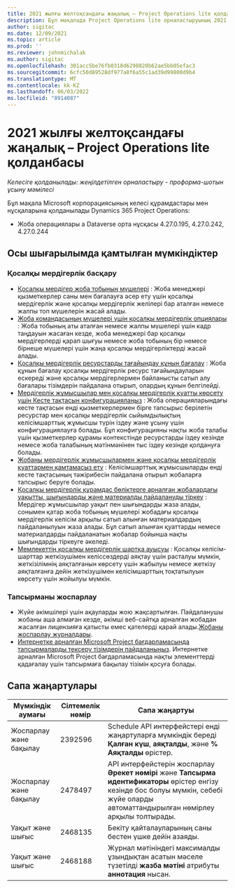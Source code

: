 ```yaml
---
title: 2021 жылғы желтоқсандағы жаңалық – Project Operations lite қолданбасы
description: Бұл мақалада Project Operations lite орналастыруының 2021 жылғы желтоқсандағы шығарылымында қолжетімді сапа жаңартулары туралы ақпарат берілген.
author: sigitac
ms.date: 12/09/2021
ms.topic: article
ms.prod: ''
ms.reviewer: johnmichalak
ms.author: sigitac
ms.openlocfilehash: 301acc5be76fb0318d6298820b62ae5bb05efac3
ms.sourcegitcommit: 6cfc50d89528df977a8f6a55c1ad39d99800d9b4
ms.translationtype: MT
ms.contentlocale: kk-KZ
ms.lasthandoff: 06/03/2022
ms.locfileid: "8914087"
---
```

# <a name="whats-new-december-2021---project-operations-lite-deployment"></a>2021 жылғы желтоқсандағы жаңалық – Project Operations lite қолданбасы

_Келесіге қолданылады: жеңілдетілген орналастыру - проформа-шотын ұсыну мәмілесі_

Бұл мақала Microsoft корпорациясының келесі құрамдастары мен нұсқаларына қолданылады Dynamics 365 Project Operations:

- Жоба операциялары а Dataverse орта нұсқасы 4.27.0.195, 4.27.0.242, 4.27.0.244


## <a name="features-included-in-this-release"></a>Осы шығарылымда қамтылған мүмкіндіктер

### <a name="subcontract-management"></a>Қосалқы мердігерлік басқару 

- [Қосалқы мердігер жоба тобының мүшелері](../subcontracting/subcontracting-project-team-members.md) : Жоба менеджері қызметкерлер саны мен бағалауға әсер ету үшін қосалқы мердігерлік және қосалқы мердігерлік желілері бар аталған немесе жалпы топ мүшелерін жасай алады.
- [Жоба командасының мүшелері үшін қосалқы мердігерлік опциялары](../subcontracting/subcon-options.md) : Жоба тобының аты аталған немесе жалпы мүшелері үшін кадр таңдауын жасаған кезде, жоба менеджері бар қосалқы мердігерлерді қарап шығуы немесе жоба тобының бір немесе бірнеше мүшелері үшін жаңа қосалқы мердігерліктерді жасай алады. 
- [Қосалқы мердігерлік ресурстарды тағайындау құнын бағалау](../subcontracting/costing-subcon-ra.md) : Жоба құнын бағалау қосалқы мердігерлік ресурс тағайындауларын ескереді және қосалқы мердігерлермен байланысты сатып алу бағалары тізімдерін пайдалана отырып, олардың құнын белгілейді. 
- [Мердігерлік жұмысшылар мен қосалқы мердігерлік қуатты көрсету үшін Кесте тақтасын конфигурациялаңыз](../subcontracting/configure-sb-subcon.md) : Жоба операцияларындағы кесте тақтасын енді қызметкерлермен бірге тапсырыс берілетін ресурстар мен қосалқы мердігерлік сыйымдылықтың келісімшарттық жұмысшы түрін іздеу және ұсыну үшін конфигурациялауға болады. Бұл конфигурацияны нақты жоба талабы үшін қызметкерлер құрамы контекстінде ресурстарды іздеу кезінде немесе жоба талабының мәтінмәнінен тыс іздеу кезінде қолдануға болады.
- [Жобаны мердігерлік жұмысшылармен және қосалқы мердігерлік қуаттармен қамтамасыз ету](../subcontracting/staffing-cw.md) : Келісімшарттық жұмысшыларды енді кесте тақтасының тәжірибесін пайдалана отырып жобаларға тапсырыс беруге болады.
- [Қосалқы мердігерлік құрамдас бөліктерге арналған жобалардағы уақытты, шығындарды және материалды пайдалануды тіркеу](../subcontracting/recording-subcon-actuals.md) : Мердігер жұмысшылар уақыт пен шығындарды жаза алады, сонымен қатар жоба тобының мүшелері жобадағы қосалқы мердігерлік келісім арқылы сатып алынған материалдардың пайдаланылуын жаза алады. Бұл сатып алынған қуаттарды немесе материалдарды пайдаланатын жобалар бойынша нақты шығындарды тіркеуге әкеледі.
- [Мемлекеттің қосалқы мердігерлік шартқа ауысуы](../subcontracting/subcon-states.md) : Қосалқы келісім-шарттар жеткізушімен келіссөздерді аяқтау үшін расталуы мүмкін, жеткізілімнің аяқталғанын көрсету үшін жабылуы немесе жеткізу аяқталғанға дейін жеткізушімен келісімшарттың тоқтатылуын көрсету үшін жойылуы мүмкін.

### <a name="task-planning"></a>Тапсырманы жоспарлау
- Жүйе әкімшілері үшін ақауларды жою жақсартылған. Пайдаланушы жобаны аша алмаған кезде, әкімші веб-сайтқа арналған жобадан жасалған лицензияға қатысты емес қателерді қарай алады.[Жобаны жоспарлау журналдары](../../project-management/schedule-api-logs.md).
- [Интернетке арналған Microsoft Project бағдарламасында тапсырмаларды тексеру тізімдерін пайдаланыңыз](https://support.microsoft.com/en-us/office/use-task-checklists-in-microsoft-project-for-the-web-c69bcf73-5c75-4ad3-9893-6d6f92360e9c). Интернетке арналған Microsoft Project бағдарламасында нақты элементтерді қадағалау үшін тапсырмаға бақылау тізімін қосуға болады.

## <a name="quality-updates"></a>Сапа жаңартулары

| **Мүмкіндік аумағы** | **Сілтемелік нөмір** | **Сапа жаңартуы** |
| --- | --- | --- |
| Жоспарлау және бақылау | 2392596 | Schedule API интерфейстері енді жаңартуларға мүмкіндік береді **Қалған күш**, **аяқталды**, және **% Аяқталды** өрістер. |
| Жоспарлау және бақылау | 2478497 | API интерфейстерін жоспарлау **Әрекет нөмірі** және **Тапсырма идентификаторы** өрістер енгізу кезінде бос болуы мүмкін, себебі жүйе оларды автоматтандырылған нөмірлеу арқылы толтырады.|
| Уақыт және шығыс | 2468135 | Бекіту қайталауларының саны бестен үшке дейін азаяды. |
| Уақыт және шығыс | 2468188 | Журнал мәтініндегі максималды ұзындықтан асатын мәселе түзетілді **жазба мәтіні** атрибуты **аннотация** нысан. |
